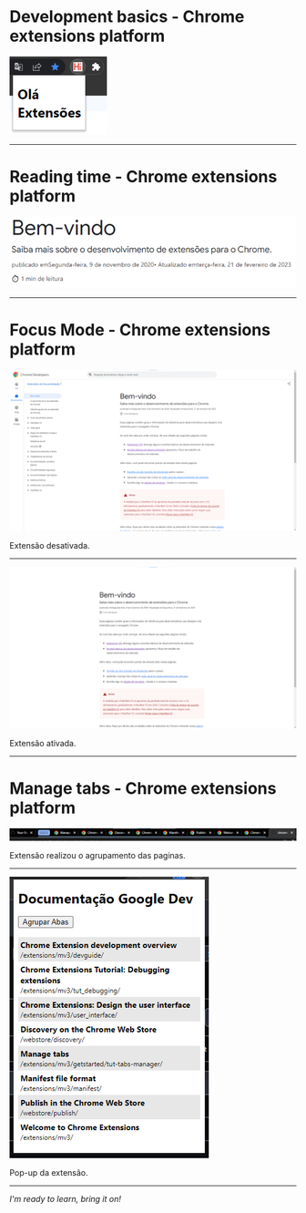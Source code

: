 # Development basics - Chrome extensions platform

![Tela de Lançamento](/chromeExtensionOlaMundo/readme/extension.png)

---

# Reading time - Chrome extensions platform

![Tela de Lançamento](/chromeExtensionTempoLeitura/readme/extension.png)

---
# Focus Mode - Chrome extensions platform

![Tela de Lançamento](/chromeExtensionModoFoco/readme/extension_off.png)

Extensão desativada.

---

![Tela de Lançamento](/chromeExtensionModoFoco/readme/extension_on.png)

Extensão ativada.

---

# Manage tabs - Chrome extensions platform

![Tela de Lançamento](/chromeExtensionGerenciarAbas/readme/extension_group.png)

Extensão realizou o agrupamento das paginas.

---

![Tela de Lançamento](/chromeExtensionGerenciarAbas/readme/extension_popup.png)

Pop-up da extensão.

---

_I'm ready to learn, bring it on!_